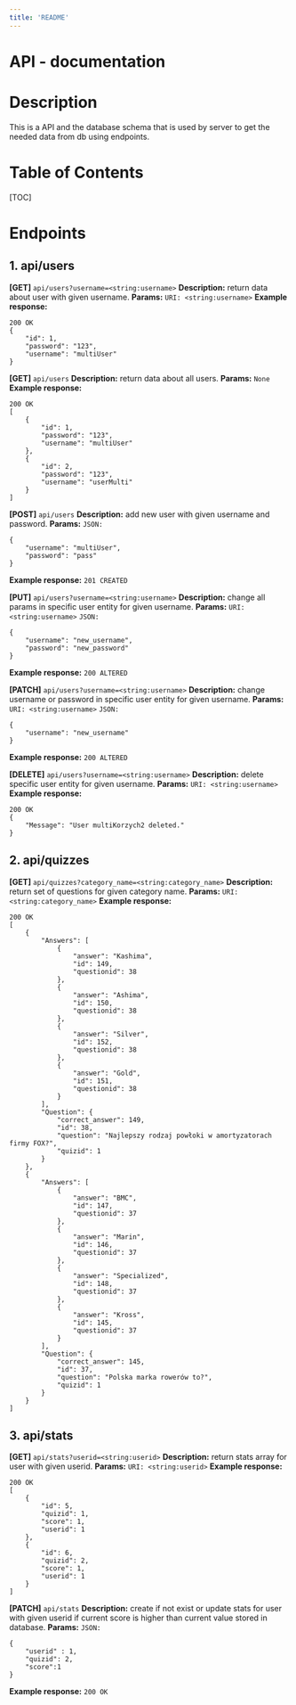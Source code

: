 ```yaml
---
title: 'README'
---
```


API - documentation
===

# Description

This is a API and the database schema that is used by server to get the needed data from db using endpoints.

# Table of Contents

[TOC]

# Endpoints
## 1. api/users
**[GET]** `api/users?username=<string:username>`
**Description:** return data about user with given username.
**Params:** `URI: <string:username>`
**Example response:**
```gherkin=
200 OK
{
    "id": 1,
    "password": "123",
    "username": "multiUser"
}
```

**[GET]** `api/users`
**Description:** return data about all users.
**Params:** `None`
**Example response:**
```gherkin=
200 OK
[
    {
        "id": 1,
        "password": "123",
        "username": "multiUser"
    },
    {
        "id": 2,
        "password": "123",
        "username": "userMulti"
    }
]
```

**[POST]** `api/users`
**Description:** add new user with given username and password.
**Params:** `JSON:`
```gherkin=
{
    "username": "multiUser",
    "password": "pass"
}
```
**Example response:** `201 CREATED`

**[PUT]** `api/users?username=<string:username>`
**Description:** change all params in specific user entity for given username.
**Params:** `URI: <string:username>` `JSON:`
```gherkin=
{
    "username": "new_username",
    "password": "new_password"
}
```
**Example response:** `200 ALTERED`

**[PATCH]** `api/users?username=<string:username>`
**Description:** change username or password in specific user entity for given username.
**Params:** `URI: <string:username>` `JSON:`
```gherkin=
{
    "username": "new_username"
}
```
**Example response:** `200 ALTERED`

**[DELETE]** `api/users?username=<string:username>`
**Description:** delete specific user entity for given username.
**Params:** `URI: <string:username>` 
**Example response:** 
```gherkin=
200 OK
{
    "Message": "User multiKorzych2 deleted."
}
```
## 2. api/quizzes

**[GET]** `api/quizzes?category_name=<string:category_name>`
**Description:** return set of questions for given category name.
**Params:** `URI: <string:category_name>`
**Example response:**
```gherkin=
200 OK
[
    {
        "Answers": [
            {
                "answer": "Kashima",
                "id": 149,
                "questionid": 38
            },
            {
                "answer": "Ashima",
                "id": 150,
                "questionid": 38
            },
            {
                "answer": "Silver",
                "id": 152,
                "questionid": 38
            },
            {
                "answer": "Gold",
                "id": 151,
                "questionid": 38
            }
        ],
        "Question": {
            "correct_answer": 149,
            "id": 38,
            "question": "Najlepszy rodzaj powłoki w amortyzatorach firmy FOX?",
            "quizid": 1
        }
    },
    {
        "Answers": [
            {
                "answer": "BMC",
                "id": 147,
                "questionid": 37
            },
            {
                "answer": "Marin",
                "id": 146,
                "questionid": 37
            },
            {
                "answer": "Specialized",
                "id": 148,
                "questionid": 37
            },
            {
                "answer": "Kross",
                "id": 145,
                "questionid": 37
            }
        ],
        "Question": {
            "correct_answer": 145,
            "id": 37,
            "question": "Polska marka rowerów to?",
            "quizid": 1
        }
    }
]
```

## 3. api/stats

**[GET]** `api/stats?userid=<string:userid>`
**Description:** return stats array for user with given userid.
**Params:** `URI: <string:userid>`
**Example response:**
```gherkin=
200 OK
[
    {
        "id": 5,
        "quizid": 1,
        "score": 1,
        "userid": 1
    },
    {
        "id": 6,
        "quizid": 2,
        "score": 1,
        "userid": 1
    }
]
```

**[PATCH]** `api/stats`
**Description:** create if not exist or update stats for user with given userid if current score is higher than current value stored in database.
**Params:** `JSON:`
```gherkin=
{
    "userid" : 1,
    "quizid": 2,
    "score":1
}
```
**Example response:** `200 OK`

